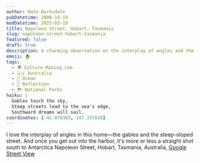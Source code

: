 ```yaml
---
author: Nate Barksdale
pubDatetime: 2008-10-19
modDatetime: 2025-03-10
title: Napoleon Street, Hobart, Tasmania
slug: napoleon-street-hobart-tasmania
featured: false
draft: true
description: A charming observation on the interplay of angles and the picturesque harbor in Hobart, Tasmania. "I love the interplay of angles in this home—the gables and the steep-sloped street. And once you get out into the harbor, it's more or less a straight shot south to Antarctica."
emoji: 🏠
tags:
  - 🌍 Culture-Making.com
  - 🇦🇺 Australia
  - 🌊 Ocean
  - 🌅 Reflection
  - 🏞️ National Parks
haiku: |
  Gables touch the sky,  
  Steep streets lead to the sea's edge,  
  Southward dreams will sail.
coordinates: [-42.870303, 147.337818]
---
```


I love the interplay of angles in this home—the gables and the steep-sloped street. And once you get out into the harbor, it's more or less a straight shot south to Antarctica
Napoleon Street, Hobart, Tasmania, Australia, [Google Street View](http://maps.google.com/?ie=UTF8&ll=-42.870303,147.337818&spn=0.046801,0.122223&t=h&z=14&layer=c&cbll=-42.893766,147.333958&panoid=7ww_QMd_Pfa2bgD4569djQ&cbp=2,133.20577511836885,,0,5.077582702800184)
